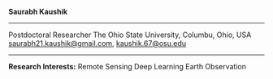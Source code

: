 **Saurabh Kaushik**
______________________________________
Postdoctoral Researcher 
The Ohio State University, Columbu, Ohio, USA
saurabh21.kaushik@gmail.com, kaushik.67@osu.edu
________________________________________________
**Research Interests:**
Remote Sensing
Deep Learning
Earth Observation
